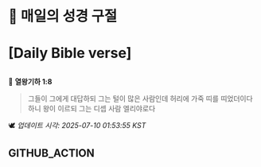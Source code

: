 # 🙏 매일의 성경 구절
# [Daily Bible verse]
##
<!-- START_BIBLE_VERSE -->
📖 **열왕기하 1:8**
> 그들이 그에게 대답하되 그는 털이 많은 사람인데 허리에 가죽 띠를 띠었더이다 하니 왕이 이르되 그는 디셉 사람 엘리야로다

🕊️ _업데이트 시각: 2025-07-10 01:53:55 KST_
  <!-- END_BIBLE_VERSE -->
## GITHUB_ACTION
